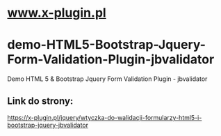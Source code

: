 # www.x-plugin.pl
# demo-HTML5-Bootstrap-Jquery-Form-Validation-Plugin-jbvalidator
 Demo HTML 5 & Bootstrap Jquery Form Validation Plugin - jbvalidator
## Link do strony: 
https://x-plugin.pl/jquery/wtyczka-do-walidacji-formularzy-html5-i-bootstrap-jquery-jbvalidator
